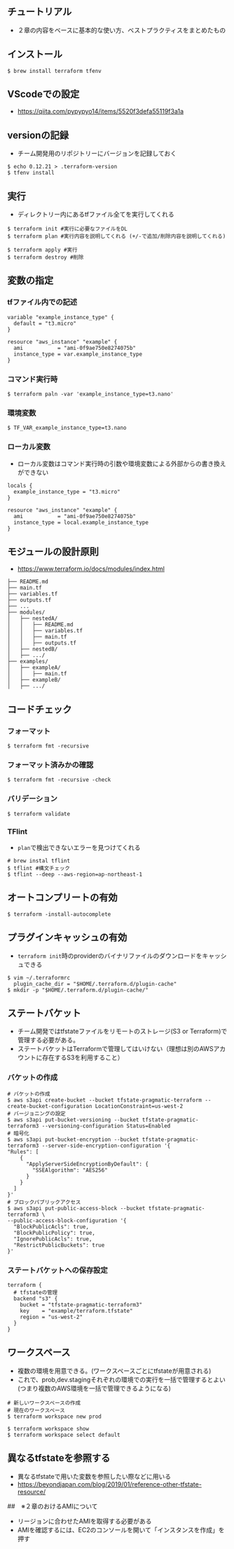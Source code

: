 ## チュートリアル
- ２章の内容をベースに基本的な使い方、ベストプラクティスをまとめたもの

## インストール
```
$ brew install terraform tfenv 
```
## VScodeでの設定
- https://qiita.com/pypypyo14/items/5520f3defa55119f3a1a

## versionの記録
- チーム開発用のリポジトリーにバージョンを記録しておく
```
$ echo 0.12.21 > .terraform-version
$ tfenv install

```
## 実行
- ディレクトリー内にあるtfファイル全てを実行してくれる
```
$ terraform init #実行に必要なファイルをDL
$ terraform plan #実行内容を説明してくれる (+/-で追加/削除内容を説明してくれる)

$ terraform apply #実行
$ terraform destroy #削除
```

## 変数の指定
### tfファイル内での記述
```
variable "example_instance_type" {
  default = "t3.micro"
}

resource "aws_instance" "example" {
  ami           = "ami-0f9ae750e8274075b"
  instance_type = var.example_instance_type
}
```

### コマンド実行時
```
$ terraform paln -var 'example_instance_type=t3.nano'
```

### 環境変数
```
$ TF_VAR_example_instance_type=t3.nano
```
### ローカル変数
- ローカル変数はコマンド実行時の引数や環境変数による外部からの書き換えができない
```
locals {
  example_instance_type = "t3.micro"
}

resource "aws_instance" "example" {
  ami           = "ami-0f9ae750e8274075b"
  instance_type = local.example_instance_type
}
```

## モジュールの設計原則
- https://www.terraform.io/docs/modules/index.html
```
├── README.md
├── main.tf
├── variables.tf
├── outputs.tf
├── ...
├── modules/
│   ├── nestedA/
│   │   ├── README.md
│   │   ├── variables.tf
│   │   ├── main.tf
│   │   ├── outputs.tf
│   ├── nestedB/
│   ├── .../
├── examples/
│   ├── exampleA/
│   │   ├── main.tf
│   ├── exampleB/
│   ├── .../
```


## コードチェック
### フォーマット
```
$ terraform fmt -recursive
```
### フォーマット済みかの確認
```
$ terraform fmt -recursive -check
```
### バリデーション
```
$ terraform validate
```

### TFlint
- `plan`で検出できないエラーを見つけてくれる
```
# brew instal tflint
$ tflint #構文チェック
$ tflint --deep --aws-region=ap-northeast-1
```

## オートコンプリートの有効
```
$ terraform -install-autocomplete
```
## プラグインキャッシュの有効
- `terraform init`時のproviderのバイナリファイルのダウンロードをキャッシュできる
```
$ vim ~/.terraformrc
  plugin_cache_dir = "$HOME/.terraform.d/plugin-cache"
$ mkdir -p "$HOME/.terraform.d/plugin-cache/"
```

## ステートバケット
- チーム開発ではtfstateファイルをリモートのストレージ(S3 or Terraform)で管理する必要がある。
- ステートバケットはTerraformで管理してはいけない（理想は別のAWSアカウントに存在するS3を利用すること）
### バケットの作成
```
# バケットの作成
$ aws s3api create-bucket --bucket tfstate-pragmatic-terraform --create-bucket-configuration LocationConstraint=us-west-2
# バージョニングの設定
$ aws s3api put-bucket-versioning --bucket tfstate-pragmatic-terraform3 --versioning-configuration Status=Enabled 
# 暗号化
$ aws s3api put-bucket-encryption --bucket tfstate-pragmatic-terraform3 --server-side-encryption-configuration '{
"Rules": [
    {
      "ApplyServerSideEncryptionByDefault": {
        "SSEAlgorithm": "AES256"
      }
    }
  ]
}'
# ブロックパブリックアクセス
$ aws s3api put-public-access-block --bucket tfstate-pragmatic-terraform3 \
--public-access-block-configuration '{
  "BlockPublicAcls": true, 
  "BlockPublicPolicy": true,
  "IgnorePublicAcls": true,
  "RestrictPublicBuckets": true
}'
```

### ステートバケットへの保存設定
```
terraform {
  # tfstateの管理
  backend "s3" {
    bucket = "tfstate-pragmatic-terraform3"
    key    = "example/terraform.tfstate"
    region = "us-west-2"
  }
}
```

## ワークスペース
- 複数の環境を用意できる。(ワークスペースごとにtfstateが用意される)
- これで、prob,dev.stagingそれぞれの環境での実行を一括で管理するとよい(つまり複数のAWS環境を一括で管理できるようになる)
```
# 新しいワークスペースの作成
# 現在のワークスペース
$ terraform workspace new prod

$ terraform workspace show
$ terraform workspace select default
```
## 異なるtfstateを参照する
- 異なるtfstateで用いた変数を参照したい際などに用いる
- https://beyondjapan.com/blog/2019/01/reference-other-tfstate-resource/

##　※２章のおけるAMIについて
- リージョンに合わせたAMIを取得する必要がある
- AMIを確認するには、EC2のコンソールを開いて「インスタンスを作成」を押す

